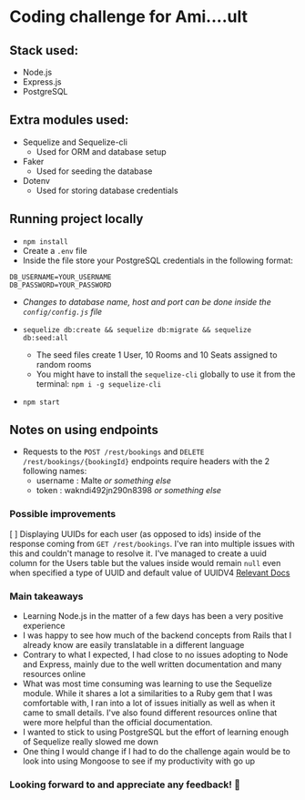 # Coding challenge for Ami....ult

## Stack used:
* Node.js
* Express.js
* PostgreSQL

## Extra modules used:
* Sequelize and Sequelize-cli
  * Used for ORM and database setup
* Faker
  * Used for seeding the database
* Dotenv
  * Used for storing database credentials

## Running project locally
* ```npm install```
* Create a ```.env``` file
* Inside the file store your PostgreSQL credentials in the following format:
```
DB_USERNAME=YOUR_USERNAME
DB_PASSWORD=YOUR_PASSWORD
```
* *Changes to database name, host and port can be done inside the ```config/config.js``` file*
  
* ```sequelize db:create && sequelize db:migrate && sequelize db:seed:all```
  * The seed files create 1 User, 10 Rooms and 10 Seats assigned to random rooms
  * You might have to install the ```sequelize-cli``` globally to use it from the terminal: ```npm i -g sequelize-cli```
* ```npm start```

## Notes on using endpoints
* Requests to the ```POST /rest/bookings``` and ```DELETE /rest/bookings/{bookingId}``` endpoints require headers with the 2 following names:
  * username : Malte *or something else*
  * token : wakndi492jn290n8398 *or something else*
  
### Possible improvements
[ ] Displaying UUIDs for each user (as opposed to ids) inside of the response coming from ```GET /rest/bookings```. I've ran into multiple issues with this and couldn't manage to resolve it. I've managed to create a uuid column for the Users table but the values inside would remain ```null``` even when specified a type of UUID and default value of UUIDV4 [Relevant Docs](https://sequelize.org/v3/api/datatypes/)

### Main takeaways
* Learning Node.js in the matter of a few days has been a very positive experience
* I was happy to see how much of the backend concepts from Rails that I already know are easily translatable in a different language
* Contrary to what I expected, I had close to no issues adopting to Node and Express, mainly due to the well written documentation and many resources online
* What was most time consuming was learning to use the Sequelize module. While it shares a lot a similarities to a Ruby gem that I was comfortable with, I ran into a lot of issues initially as well as when it came to small details. I've also found different resources online that were more helpful than the official documentation.
* I wanted to stick to using PostgreSQL but the effort of learning enough of Sequelize really slowed me down
* One thing I would change if I had to do the challenge again would be to look into using Mongoose to see if my productivity with go up

### Looking forward to and appreciate any feedback! 🌱
